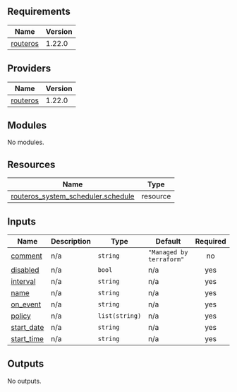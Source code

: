 <!-- BEGIN_TF_DOCS -->
## Requirements

| Name | Version |
|------|---------|
| <a name="requirement_routeros"></a> [routeros](#requirement\_routeros) | 1.22.0 |

## Providers

| Name | Version |
|------|---------|
| <a name="provider_routeros"></a> [routeros](#provider\_routeros) | 1.22.0 |

## Modules

No modules.

## Resources

| Name | Type |
|------|------|
| [routeros_system_scheduler.schedule](https://registry.terraform.io/providers/terraform-routeros/routeros/1.22.0/docs/resources/system_scheduler) | resource |

## Inputs

| Name | Description | Type | Default | Required |
|------|-------------|------|---------|:--------:|
| <a name="input_comment"></a> [comment](#input\_comment) | n/a | `string` | `"Managed by terraform"` | no |
| <a name="input_disabled"></a> [disabled](#input\_disabled) | n/a | `bool` | n/a | yes |
| <a name="input_interval"></a> [interval](#input\_interval) | n/a | `string` | n/a | yes |
| <a name="input_name"></a> [name](#input\_name) | n/a | `string` | n/a | yes |
| <a name="input_on_event"></a> [on\_event](#input\_on\_event) | n/a | `string` | n/a | yes |
| <a name="input_policy"></a> [policy](#input\_policy) | n/a | `list(string)` | n/a | yes |
| <a name="input_start_date"></a> [start\_date](#input\_start\_date) | n/a | `string` | n/a | yes |
| <a name="input_start_time"></a> [start\_time](#input\_start\_time) | n/a | `string` | n/a | yes |

## Outputs

No outputs.
<!-- END_TF_DOCS -->